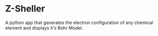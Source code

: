 # Z-Sheller
A python app that generates the electron configuration of any chemical element and displays it's Bohr Model.

